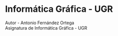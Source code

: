 # Informática Gráfica - UGR
Autor - Antonio Fernández Ortega  
Asignatura de Informática Gráfica - UGR
